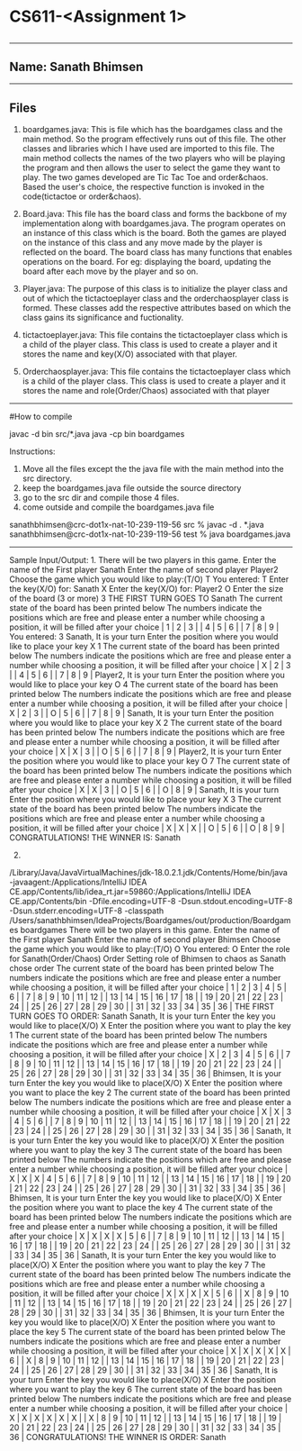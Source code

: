 # CS611-<Assignment 1>
## <Assignment Tic Tac Toe and other variants>
------------------------------------------------------------------------------------------------------------------------------
Name: Sanath Bhimsen
------------------------------------------------------------------------------------------------------------------------------

------------------------------------------------------------------------------------------------------------------------------
## Files

1. boardgames.java: This is file which has the boardgames class and the main method. So the program effectively runs out of this file. The other classes and libraries which I have used are imported to this file. The main method collects the names of the two players who will be playing the program and then allows the user to select the game they want to play. The two games developed are Tic Tac Toe and order&chaos. Based the user's choice, the respective function is invoked in the code(tictactoe or order&chaos).

2. Board.java: This file has the board class and forms the backbone of my implementation along with boardgames.java. The program operates on an instance of this class which is the board. Both the games are played on the instance of this class and any move made by the player is reflected on the board. The board class has many functions that enables operations on the board. For eg: displaying the board, updating the board after each move by the player and so on.

3. Player.java: The purpose of this class is to initialize the player class and out of which the tictactoeplayer class and the orderchaosplayer class is formed. These classes add the respective attributes based on which the class gains its significance and fuctionality.

4. tictactoeplayer.java: This file contains the tictactoeplayer class which is a child of the player class. This class is used to create a player and it stores the name and key(X/O) associated with that player.

5. Orderchaosplayer.java: This file contains the tictactoeplayer class which is a child of the player class. This class is used to create a player and it stores the name and role(Order/Chaos) associated with that player

------------------------------------------------------------------------------------------------------------------------------

#How to compile

javac -d bin src/*.java
java -cp bin boardgames

Instructions:

1) Move all the files except the the java file with the main method into the src directory.
2) keep the boardgames.java file outside the source directory
3) go to the src dir and compile those 4 files.
4) come outside and compile the boardgames.java file

sanathbhimsen@crc-dot1x-nat-10-239-119-56 src %  javac -d . *.java
sanathbhimsen@crc-dot1x-nat-10-239-119-56 test % java boardgames.java 

-------------------------------------------------------------------------------------------------------------------------------

Sample Input/Output:
1.
There will be two players in this game.
Enter the name of the First player
Sanath
Enter the name of second player
Player2
Choose the game which you would like to play:(T/O)
T
You entered: T
Enter the key(X/O) for: Sanath
X
Enter the key(X/O) for: Player2
O
Enter the size of the board (3 or more)
3
THE FIRST TURN GOES TO Sanath
The current state of the board has been printed below
The numbers indicate the positions which are free and please enter a number while choosing a position, it will be filled after your choice
| 1 | 2 | 3 |
| 4 | 5 | 6 |
| 7 | 8 | 9 |
You entered: 3
Sanath, It is your turn
Enter the position where you would like to place your key X
1
The current state of the board has been printed below
The numbers indicate the positions which are free and please enter a number while choosing a position, it will be filled after your choice
| X | 2 | 3 |
| 4 | 5 | 6 |
| 7 | 8 | 9 |
Player2, It is your turn
Enter the position where you would like to place your key O
4
The current state of the board has been printed below
The numbers indicate the positions which are free and please enter a number while choosing a position, it will be filled after your choice
| X | 2 | 3 |
| O | 5 | 6 |
| 7 | 8 | 9 |
Sanath, It is your turn
Enter the position where you would like to place your key X
2
The current state of the board has been printed below
The numbers indicate the positions which are free and please enter a number while choosing a position, it will be filled after your choice
| X | X | 3 |
| O | 5 | 6 |
| 7 | 8 | 9 |
Player2, It is your turn
Enter the position where you would like to place your key O
7
The current state of the board has been printed below
The numbers indicate the positions which are free and please enter a number while choosing a position, it will be filled after your choice
| X | X | 3 |
| O | 5 | 6 |
| O | 8 | 9 |
Sanath, It is your turn
Enter the position where you would like to place your key X
3
The current state of the board has been printed below
The numbers indicate the positions which are free and please enter a number while choosing a position, it will be filled after your choice
| X | X | X |
| O | 5 | 6 |
| O | 8 | 9 |
CONGRATULATIONS! THE WINNER IS: Sanath


2.
/Library/Java/JavaVirtualMachines/jdk-18.0.2.1.jdk/Contents/Home/bin/java -javaagent:/Applications/IntelliJ IDEA CE.app/Contents/lib/idea_rt.jar=59860:/Applications/IntelliJ IDEA CE.app/Contents/bin -Dfile.encoding=UTF-8 -Dsun.stdout.encoding=UTF-8 -Dsun.stderr.encoding=UTF-8 -classpath /Users/sanathbhimsen/IdeaProjects/Boardgames/out/production/Boardgames boardgames
There will be two players in this game.
Enter the name of the First player
Sanath
Enter the name of second player
Bhimsen
Choose the game which you would like to play:(T/O)
O
You entered: O
Enter the role for Sanath(Order/Chaos)
Order
Setting role of Bhimsen to chaos as Sanath chose order
The current state of the board has been printed below
The numbers indicate the positions which are free and please enter a number while choosing a position, it will be filled after your choice
| 1 | 2 | 3 | 4 | 5 | 6 |
| 7 | 8 | 9 | 10 | 11 | 12 |
| 13 | 14 | 15 | 16 | 17 | 18 |
| 19 | 20 | 21 | 22 | 23 | 24 |
| 25 | 26 | 27 | 28 | 29 | 30 |
| 31 | 32 | 33 | 34 | 35 | 36 |
THE FIRST TURN GOES TO ORDER: Sanath
Sanath, It is your turn
Enter the key you would like to place(X/O)
X
Enter the position where you want to play the key
1
The current state of the board has been printed below
The numbers indicate the positions which are free and please enter a number while choosing a position, it will be filled after your choice
| X | 2 | 3 | 4 | 5 | 6 |
| 7 | 8 | 9 | 10 | 11 | 12 |
| 13 | 14 | 15 | 16 | 17 | 18 |
| 19 | 20 | 21 | 22 | 23 | 24 |
| 25 | 26 | 27 | 28 | 29 | 30 |
| 31 | 32 | 33 | 34 | 35 | 36 |
Bhimsen, It is your turn
Enter the key you would like to place(X/O)
X
Enter the position where you want to place the key
2
The current state of the board has been printed below
The numbers indicate the positions which are free and please enter a number while choosing a position, it will be filled after your choice
| X | X | 3 | 4 | 5 | 6 |
| 7 | 8 | 9 | 10 | 11 | 12 |
| 13 | 14 | 15 | 16 | 17 | 18 |
| 19 | 20 | 21 | 22 | 23 | 24 |
| 25 | 26 | 27 | 28 | 29 | 30 |
| 31 | 32 | 33 | 34 | 35 | 36 |
Sanath, It is your turn
Enter the key you would like to place(X/O)
X
Enter the position where you want to play the key
3
The current state of the board has been printed below
The numbers indicate the positions which are free and please enter a number while choosing a position, it will be filled after your choice
| X | X | X | 4 | 5 | 6 |
| 7 | 8 | 9 | 10 | 11 | 12 |
| 13 | 14 | 15 | 16 | 17 | 18 |
| 19 | 20 | 21 | 22 | 23 | 24 |
| 25 | 26 | 27 | 28 | 29 | 30 |
| 31 | 32 | 33 | 34 | 35 | 36 |
Bhimsen, It is your turn
Enter the key you would like to place(X/O)
X
Enter the position where you want to place the key
4
The current state of the board has been printed below
The numbers indicate the positions which are free and please enter a number while choosing a position, it will be filled after your choice
| X | X | X | X | 5 | 6 |
| 7 | 8 | 9 | 10 | 11 | 12 |
| 13 | 14 | 15 | 16 | 17 | 18 |
| 19 | 20 | 21 | 22 | 23 | 24 |
| 25 | 26 | 27 | 28 | 29 | 30 |
| 31 | 32 | 33 | 34 | 35 | 36 |
Sanath, It is your turn
Enter the key you would like to place(X/O)
X
Enter the position where you want to play the key
7
The current state of the board has been printed below
The numbers indicate the positions which are free and please enter a number while choosing a position, it will be filled after your choice
| X | X | X | X | 5 | 6 |
| X | 8 | 9 | 10 | 11 | 12 |
| 13 | 14 | 15 | 16 | 17 | 18 |
| 19 | 20 | 21 | 22 | 23 | 24 |
| 25 | 26 | 27 | 28 | 29 | 30 |
| 31 | 32 | 33 | 34 | 35 | 36 |
Bhimsen, It is your turn
Enter the key you would like to place(X/O)
X
Enter the position where you want to place the key
5
The current state of the board has been printed below
The numbers indicate the positions which are free and please enter a number while choosing a position, it will be filled after your choice
| X | X | X | X | X | 6 |
| X | 8 | 9 | 10 | 11 | 12 |
| 13 | 14 | 15 | 16 | 17 | 18 |
| 19 | 20 | 21 | 22 | 23 | 24 |
| 25 | 26 | 27 | 28 | 29 | 30 |
| 31 | 32 | 33 | 34 | 35 | 36 |
Sanath, It is your turn
Enter the key you would like to place(X/O)
X
Enter the position where you want to play the key
6
The current state of the board has been printed below
The numbers indicate the positions which are free and please enter a number while choosing a position, it will be filled after your choice
| X | X | X | X | X | X |
| X | 8 | 9 | 10 | 11 | 12 |
| 13 | 14 | 15 | 16 | 17 | 18 |
| 19 | 20 | 21 | 22 | 23 | 24 |
| 25 | 26 | 27 | 28 | 29 | 30 |
| 31 | 32 | 33 | 34 | 35 | 36 |
CONGRATULATIONS! THE WINNER IS ORDER: Sanath
